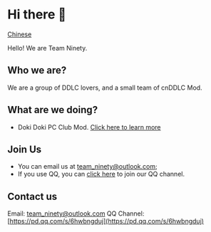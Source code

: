 # Hi there 👋
[Chinese](/profile/README_ZH.md)

Hello! We are Team Ninety.

## Who we are?
We are a group of DDLC lovers, and a small team of cnDDLC Mod.

## What are we doing?
- Doki Doki PC Club Mod.
    [Click here to learn more](/about/DokiDokiPCClub_EN.md)

## Join Us
- You can email us at [team_ninety@outlook.com](mailto:team_ninety@outlook.com);
- If you use QQ, you can [click here](https://pd.qq.com/s/6hwbngduj) to join our QQ channel.

## Contact us
Email: [team_ninety@outlook.com](mailto:team_ninety@outlook.com)
QQ Channel: [https://pd.qq.com/s/6hwbngduj](https://pd.qq.com/s/6hwbngduj)


<!--

**Here are some ideas to get you started:**

🙋‍♀️ A short introduction - what is your organization all about?
🌈 Contribution guidelines - how can the community get involved?
👩‍💻 Useful resources - where can the community find your docs? Is there anything else the community should know?
🍿 Fun facts - what does your team eat for breakfast?
🧙 Remember, you can do mighty things with the power of [Markdown](https://docs.github.com/github/writing-on-github/getting-started-with-writing-and-formatting-on-github/basic-writing-and-formatting-syntax)
-->
